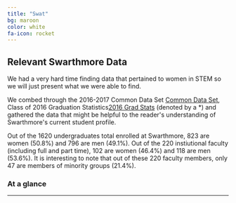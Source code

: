 ```yaml
---
title: "Swat"
bg: maroon
color: white
fa-icon: rocket
---
```


## Relevant Swarthmore Data

We had a very hard time finding data that pertained to women in STEM so we will just present what we were able to find. 

We combed through the 2016-2017 Common Data Set [Common Data Set](http://www.swarthmore.edu/sites/default/files/assets/documents/institutional-research/CDS_2016-17.pdf), Class of 2016 Graduation Statistics[2016 Grad Stats](http://www.swarthmore.edu/sites/default/files/assets/documents/institutional-research/Graduation%20Statistics%20Class%20of%202016.pdf) (denoted by a *) and gathered the data that might be helpful to the reader's understanding of Swarthmore's current student profile. 

Out of the 1620 undergraduates total enrolled at Swarthmore, 823 are women (50.8%) and 796 are men (49.1%). Out of the 220 instiutional faculty (including full and part time), 102 are women (46.4%) and 118 are men (53.6%). It is interesting to note that out of these 220 faculty members, only 47 are members of minority groups (21.4%).

### At a glance

<div class="max-width-4 mx-auto">
  <div class="clearfix">
	<div class="col col-4">
		<div id="undergradChart"></div>
	</div>
	<div class="col col-4">
		<div id="facultyChart"></div>
	</div>
	<div class="col col-4">
		<div id="top5PopMajors"></div>
	</div>
  </div>
</div>

-------------------------

<div class="max-width-4 mx-auto">
  <div class="clearfix">
	<div class="col col-4">
		<div id="STEMnonSTEM"></div>
	</div>
	<div class="col col-4">
		<div id="majorDivisions"></div>
	</div>
	<div class="col col-4">
		<div id="STEMMajors"></div>
	</div>
  </div>
</div>
